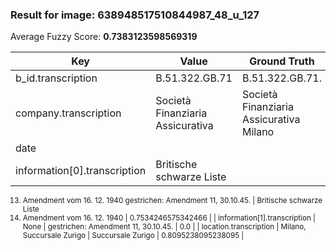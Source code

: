 ### Result for image: 638948517510844987_48_u_127
Average Fuzzy Score: **0.7383123598569319**
<small>

| Key | Value | Ground Truth | Score |
| --- | --- | --- | --- |
| b_id.transcription | B.51.322.GB.71 | B.51.322.GB.71. | 0.9655172413793103 |
| company.transcription | Società Finanziaria Assicurativa | Società Finanziaria Assicurativa Milano | 0.9014084507042255 |
| date |  |  | 1.0 |
| information[0].transcription | Britische schwarze Liste
13. Amendment vom 16. 12. 1940
gestrichen:
Amendment 11, 30.10.45. | Britische schwarze Liste
13. Amendment vom 16. 12. 1940 | 0.7534246575342466 |
| information[1].transcription | None | gestrichen:
Amendment 11, 30.10.45. | 0.0 |
| location.transcription | Milano, Succursale Zurigo | Succursale Zurigo | 0.8095238095238095 |

</small>
